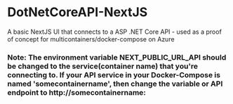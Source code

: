 # DotNetCoreAPI-NextJS
A basic NextJS UI that connects to a ASP .NET Core API - used as a proof of concept for multicontainers/docker-compose on Azure

### Note: The environment variable NEXT_PUBLIC_URL_API should be changed to the service(container name) that you're connecting to. If your API service in your Docker-Compose is named 'somecontainername', then change the variable or API endpoint to http://somecontainername:<port of your API>
  
  

